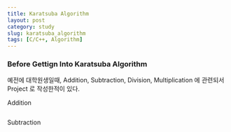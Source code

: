 ```yaml
---
title: Karatsuba Algorithm
layout: post
category: study
slug: karatsuba_algorithm
tags: [C/C++, Algorithm]
---
```


### Before Gettign Into Karatsuba Algorithm

예전에 대학원생일때, Addition, Subtraction, Division, Multiplication 에 관련되서 Project 로 작성한적이 있다. 

Addition
```c++

```

Subtraction